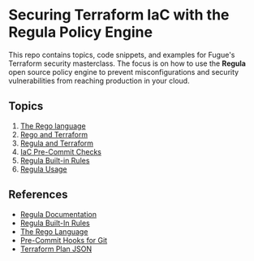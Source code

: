 # Securing Terraform IaC with the Regula Policy Engine

This repo contains topics, code snippets, and examples for Fugue's Terraform security masterclass. The focus is on how to use the **Regula** open source policy
engine to prevent misconfigurations and security vulnerabilities from reaching
production in your cloud.

## Topics

 1. [The Rego language](./topics/1-rego)
 2. [Rego and Terraform](./topics/2-rego-and-terraform)
 3. [Regula and Terraform](./topics/3-regula-and-terraform)
 4. [IaC Pre-Commit Checks](./topics/4-iac-pre-commit-checks)
 5. [Regula Built-in Rules](./topics/5-regula-builtin-rules)
 6. [Regula Usage](./topics/6-regula-usage)

## References

 * [Regula Documentation](https://regula.dev/)
 * [Regula Built-In Rules](https://regula.dev/rules.html)
 * [The Rego Language](https://www.openpolicyagent.org/docs/latest/policy-language/)
 * [Pre-Commit Hooks for Git](https://pre-commit.com/)
 * [Terraform Plan JSON](https://www.terraform.io/docs/internals/json-format.html)
